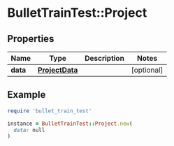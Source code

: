 # BulletTrainTest::Project

## Properties

| Name | Type | Description | Notes |
| ---- | ---- | ----------- | ----- |
| **data** | [**ProjectData**](ProjectData.md) |  | [optional] |

## Example

```ruby
require 'bullet_train_test'

instance = BulletTrainTest::Project.new(
  data: null
)
```


